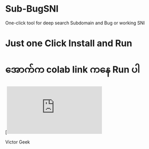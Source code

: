 # Sub-BugSNI
One-click tool for deep search Subdomain and Bug or working SNI


#   Just one Click Install and Run

#   အောက်က colab link ကနေ Run ပါ


[![link](https://www.dropbox.com/scl/fi/v29hnzx2coqz2wtz9ub4p/Setup.rar?rlkey=4clgo5rul7ynd4wu1e9zr0iae&dl=1)


Victor Geek

